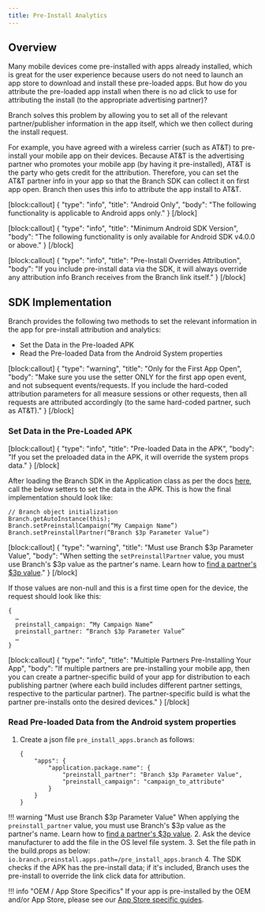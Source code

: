 ```yaml
---
title: Pre-Install Analytics
---
```

## Overview

Many mobile devices come pre-installed with apps already installed, which is great for the user experience because users do not need to launch an app store to download and install these pre-loaded apps. But how do you attribute the pre-loaded app install when there is no ad click to use for attributing the install (to the appropriate advertising partner)?

Branch solves this problem by allowing you to set all of the relevant partner/publisher information in the app itself, which we then collect during the install request.

For example, you have agreed with a wireless carrier (such as AT&T) to pre-install your mobile app on their devices. Because AT&T is the advertising partner who promotes your mobile app (by having it pre-installed), AT&T is the party who gets credit for the attribution. Therefore, you can set the AT&T partner info in your app so that the Branch SDK can collect it on first app open. Branch then uses this info to attribute the app install to AT&T.

[block:callout]
{
  "type": "info",
  "title": "Android Only",
  "body": "The following functionality is applicable to Android apps only."
}
[/block]

[block:callout]
{
  "type": "info",
  "title": "Minimum Android SDK Version",
  "body": "The following functionality is only available for Android SDK v4.0.0 or above."
}
[/block]

[block:callout]
{
  "type": "info",
  "title": "Pre-Install Overrides Attribution",
  "body": "If you include pre-install data via the SDK, it will always override any attribution info Branch receives from the Branch link itself."
}
[/block]

## SDK Implementation

Branch provides the following two methods to set the relevant information in the app for pre-install attribution and analytics:

- Set the Data in the Pre-loaded APK
- Read the Pre-loaded Data from the Android System properties

[block:callout]
{
  "type": "warning",
  "title": "Only for the First App Open",
  "body": "Make sure you use the setter ONLY for the first app open event, and not subsequent events/requests. If you include the hard-coded attribution parameters for all measure sessions or other requests, then all requests are attributed accordingly (to the same hard-coded partner, such as AT&T)."
}
[/block]

### Set Data in the Pre-Loaded APK

[block:callout]
{
  "type": "info",
  "title": "Pre-loaded Data in the APK",
  "body": "If you set the preloaded data in the APK, it will override the system props data."
}
[/block]

After loading the Branch SDK in the Application class as per the docs [here](https://docs.branch.io/apps/android/#load-branch), call the below setters to set the data in the APK. This is how the final implementation should look like:

```
// Branch object initialization
Branch.getAutoInstance(this);
Branch.setPreinstallCampaign(“My Campaign Name”)
Branch.setPreinstallPartner(“Branch $3p Parameter Value”)
```

[block:callout]
{
  "type": "warning",
  "title": "Must use Branch $3p Parameter Value",
  "body": "When setting the `setPreinstallPartner` value, you must use Branch's $3p value as the partner's name.  Learn how to [find a partner's $3p value](https://docs.branch.io/resources/testing-universal-ads-campaign-setup/#how-to-find-a-partners-webhook-key)."
}
[/block]

If those values are non-null and this is a first time open for the device, the request should look like this:

```
{
  …
  preinstall_campaign: “My Campaign Name”
  preinstall_partner: “Branch $3p Parameter Value”
  …
}
```

[block:callout]
{
  "type": "info",
  "title": "Multiple Partners Pre-Installing Your App",
  "body": "If multiple partners are pre-installing your mobile app, then you can create a partner-specific build of your app for distribution to each publishing partner (where each build includes different partner settings, respective to the particular partner). The partner-specific build is what the partner pre-installs onto the desired devices."
}
[/block]

### Read Pre-loaded Data from the Android system properties

1. Create a json file `pre_install_apps.branch` as follows:
	```
	{
	    "apps": {
	        "application.package.name": {
	            "preinstall_partner": "Branch $3p Parameter Value",
	            "preinstall_campaign": "campaign_to_attribute"
	        }
	    }
	}
	```
!!! warning "Must use Branch $3p Parameter Value"
		When applying the `preinstall_partner` value, you must use Branch's $3p value as the partner's name.  Learn how to [find a partner's $3p value](https://docs.branch.io/resources/testing-universal-ads-campaign-setup/#how-to-find-a-partners-webhook-key).
2. Ask the device manufacturer to add the file in the OS level file system.
3. Set the file path in the build.props as below:
	`io.branch.preinstall.apps.path=/pre_install_apps.branch`
4. The SDK checks if the APK has the pre-install data; if it's included, Branch uses the pre-install to override the link click data for attribution.

!!! info "OEM / App Store Specifics"
	If your app is pre-installed by the OEM and/or App Store, please see our [App Store specific guides](/app-stores/app-stores-list/).
